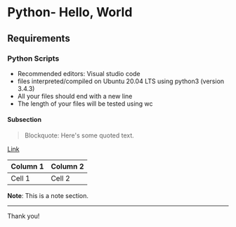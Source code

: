 # Python- Hello, World

## Requirements

### Python Scripts

- Recommended editors: Visual studio code
- files interpreted/compiled on Ubuntu 20.04 LTS using python3 (version 3.4.3)
- All your files should end with a new line
- The length of your files will be tested using wc


#### Subsection

> Blockquote: Here's some quoted text.

[Link](https://www.example.com)

| Column 1 | Column 2 |
| -------- | -------- |
| Cell 1   | Cell 2   |

**Note**: This is a note section.

---

Thank you!

